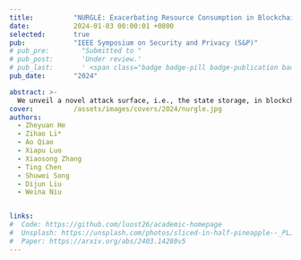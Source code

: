 ```yaml
---
title:          "NURGLE: Exacerbating Resource Consumption in Blockchain State Storage via MPT Manipulation"
date:           2024-01-03 00:00:01 +0800
selected:       true
pub:            "IEEE Symposium on Security and Privacy (S&P)"
# pub_pre:        "Submitted to "
# pub_post:       'Under review.'
# pub_last:       ' <span class="badge badge-pill badge-publication badge-success">Spotlight</span>'
pub_date:       "2024"

abstract: >-
  We unveil a novel attack surface, i.e., the state storage, in blockchains, and design the first Denial-of-Service attack targeting the state storage by strategically proliferating intermediate nodes within the state storage of Merkle Patricia Trie struct.
cover:          /assets/images/covers/2024/nurgle.jpg
authors:
  - Zheyuan He
  - Zihao Li*
  - Ao Qiao
  - Xiapu Luo
  - Xiaosong Zhang
  - Ting Chen
  - Shuwei Song
  - Dijun Liu
  - Weina Niu


links:
#  Code: https://github.com/luost26/academic-homepage
#  Unsplash: https://unsplash.com/photos/sliced-in-half-pineapple--_PLJZmHZzk
#  Paper: https://arxiv.org/abs/2403.14280v5
---
```

